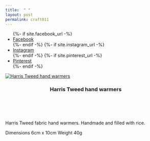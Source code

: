 ```yaml
---
title:  " "
layout: post
permalink: craft011
---
```


<ul class="icons">
		{%- if site.facebook_url -%}
		<li><a href="{{- site.facebook_url -}}" target="_blank" class="icon-b fa-facebook-f"><span class="label">Facebook</span></a></li>
		{%- endif -%}
		{%- if site.instagram_url -%}
		<li><a href="{{- site.instagram_url -}}" target="_blank" class="icon-b fa-instagram"><span class="label">Instagram</span></a></li>
		{%- endif -%}
		{%- if site.pinterest_url -%}
		<li><a href="{{- site.pinterest_url -}}" target="_blank" class="icon-b fa-pinterest"><span class="label">Pinterest</span></a></li>
		{%- endif -%}
	  </ul>


<!-- Table -->

  <div class="row">
    <div class="4u 12u$(mobile)">
      <div class="item">
        <a class="image fit" href="https://www.etsy.com/uk/listing/725694167/harris-tweed-hand-warmers?ref=shop_home_active_1&frs=1" target="_blank"><img src="{{ 'assets/images/craft011/craft011.jpg' | relative_url }}" alt="Harris Tweed hand warmers" /></a>
        <header>
          <h3>Harris Tweed hand warmers</h3>
        </header>
      </div>
    </div>
  </div>


<br>
<p>Harris Tweed fabric hand warmers. 
Handmade and filled with rice.

Dimensions 6cm x 10cm
Weight 40g<br>
